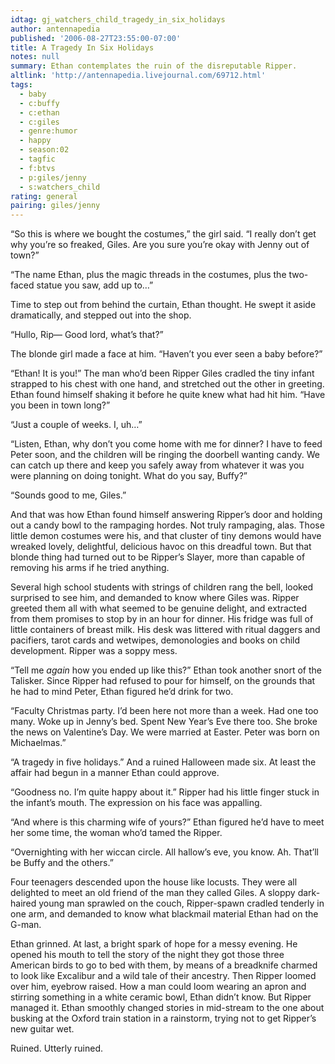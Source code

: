 ```yaml
---
idtag: gj_watchers_child_tragedy_in_six_holidays
author: antennapedia
published: '2006-08-27T23:55:00-07:00'
title: A Tragedy In Six Holidays
notes: null
summary: Ethan contemplates the ruin of the disreputable Ripper.
altlink: 'http://antennapedia.livejournal.com/69712.html'
tags:
  - baby
  - c:buffy
  - c:ethan
  - c:giles
  - genre:humor
  - happy
  - season:02
  - tagfic
  - f:btvs
  - p:giles/jenny
  - s:watchers_child
rating: general
pairing: giles/jenny
---
```

<p>&#8220;So this is where we bought the costumes,&#8221; the girl said. &#8220;I really don&#8217;t get why you&#8217;re so freaked, Giles. Are you sure you&#8217;re okay with Jenny out of town?&#8221;</p>

<p>&#8220;The name Ethan, plus the magic threads in the costumes, plus the two-faced statue you saw, add up to&#8230;&#8221;</p>

<p>Time to step out from behind the curtain, Ethan thought. He swept it aside dramatically, and stepped out into the shop.</p>

<p>&#8220;Hullo, Rip&#8212; Good lord, what&#8217;s that?&#8221;</p>

<p>The blonde girl made a face at him. &#8220;Haven&#8217;t you ever seen a baby before?&#8221;</p>

<p>&#8220;Ethan! It is you!&#8221; The man who&#8217;d been Ripper Giles cradled the tiny infant strapped to his chest with one hand, and stretched out the other in greeting. Ethan found himself shaking it before he quite knew what had hit him. &#8220;Have you been in town long?&#8221;</p>

<p>&#8220;Just a couple of weeks. I, uh&#8230;&#8221;</p>

<p>&#8220;Listen, Ethan, why don&#8217;t you come home with me for dinner? I have to feed Peter soon, and the children will be ringing the doorbell wanting candy. We can catch up there and keep you safely away from whatever it was you were planning on doing tonight. What do you say, Buffy?&#8221;</p>

<p>&#8220;Sounds good to me, Giles.&#8221;</p>

<p>And that was how Ethan found himself answering Ripper&#8217;s door and holding out a candy bowl to the rampaging hordes. Not truly rampaging, alas. Those little demon costumes were his, and that cluster of tiny demons would have wreaked lovely, delightful, delicious havoc on this dreadful town. But that blonde thing had turned out to be Ripper&#8217;s Slayer, more than capable of removing his arms if he tried anything. </p>

<p>Several high school students with strings of children rang the bell, looked surprised to see him, and demanded to know where Giles was. Ripper greeted them all with what seemed to be genuine delight, and extracted from them promises to stop by in an hour for dinner. His fridge was full of little containers of breast milk. His desk was littered with ritual daggers and pacifiers, tarot cards and wetwipes, demonologies and books on child development. Ripper was a soppy mess.</p>

<p>&#8220;Tell me <em>again</em> how you ended up like this?&#8221; Ethan took another snort of the Talisker. Since Ripper had refused to pour for himself, on the grounds that he had to mind Peter, Ethan figured he&#8217;d drink for two.</p>

<p>&#8220;Faculty Christmas party. I&#8217;d been here not more than a week. Had one too many. Woke up in Jenny&#8217;s bed. Spent New Year&#8217;s Eve there too. She broke the news on Valentine&#8217;s Day. We were married at Easter. Peter was born on Michaelmas.&#8221;</p>

<p>&#8220;A tragedy in five holidays.&#8221; And a ruined Halloween made six. At least the affair had begun in a manner Ethan could approve.</p>

<p>&#8220;Goodness no. I&#8217;m quite happy about it.&#8221; Ripper had his little finger stuck in the infant&#8217;s mouth. The expression on his face was appalling.</p>

<p>&#8220;And where is this charming wife of yours?&#8221; Ethan figured he&#8217;d have to meet her some time, the woman who&#8217;d tamed the Ripper.</p>

<p>&#8220;Overnighting with her wiccan circle. All hallow&#8217;s eve, you know. Ah. That&#8217;ll be Buffy and the others.&#8221;</p>

<p>Four teenagers descended upon the house like locusts. They were all delighted to meet an old friend of the man they called Giles. A sloppy dark-haired young man sprawled on the couch, Ripper-spawn cradled tenderly in one arm, and demanded to know what blackmail material Ethan had on the G-man. </p>

<p>Ethan grinned. At last, a bright spark of hope for a messy evening. He opened his mouth to tell the story of the night they got those three American birds to go to bed with them, by means of a breadknife charmed to look like Excalibur and a wild tale of their ancestry. Then Ripper loomed over him, eyebrow raised. How a man could loom wearing an apron and stirring something in a white ceramic bowl, Ethan didn&#8217;t know. But Ripper managed it. Ethan smoothly changed stories in mid-stream to the one about busking at the Oxford train station in a rainstorm, trying not to get Ripper&#8217;s new guitar wet.</p>

<p>Ruined. Utterly ruined.</p>
